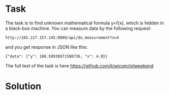 # Task
The task is to find unknown mathematical formula y=f(x), which is hidden in a black-box machine. You can measure data
by the following request:

`http://165.227.157.145:8080/api/do_measurement?x=4`

and you get response in JSON like this:

`{"data": {"y": 188.58938971580736, "x": 4.0}}`

The full text of the task is here https://github.com/kiwicom/mlweekend

# Solution
